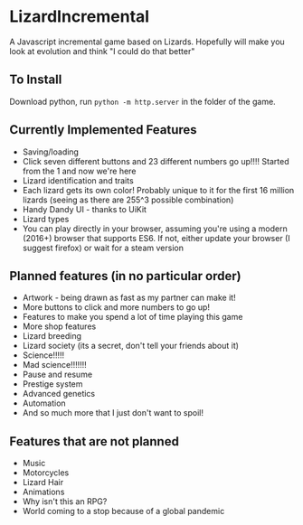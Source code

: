 # LizardIncremental
A Javascript incremental game based on Lizards. Hopefully will make you look at evolution and think "I could do that better"

## To Install
Download python, run <code>python -m http.server</code> in the folder of the game.

## Currently Implemented Features
- Saving/loading
- Click seven different buttons and 23 different numbers go up!!!! Started from the 1 and now we're here
- Lizard identification and traits
- Each lizard gets its own color! Probably unique to it for the first 16 million lizards (seeing as there are 255^3 possible combination)
- Handy Dandy UI - thanks to UiKit
- Lizard types
- You can play directly in your browser, assuming you're using a modern (2016+) browser that supports ES6. If not, either update your browser (I suggest firefox) or wait for a steam version

## Planned features (in no particular order)
- Artwork - being drawn as fast as my partner can make it!
- More buttons to click and more numbers to go up!
- Features to make you spend a lot of time playing this game
- More shop features
- Lizard breeding
- Lizard society (its a secret, don't tell your friends about it)
- Science!!!!!
- Mad science!!!!!!!
- Pause and resume
- Prestige system
- Advanced genetics
- Automation
- And so much more that I just don't want to spoil!

## Features that are not planned
- Music
- Motorcycles
- Lizard Hair
- Animations
- Why isn't this an RPG?
- World coming to a stop because of a global pandemic
